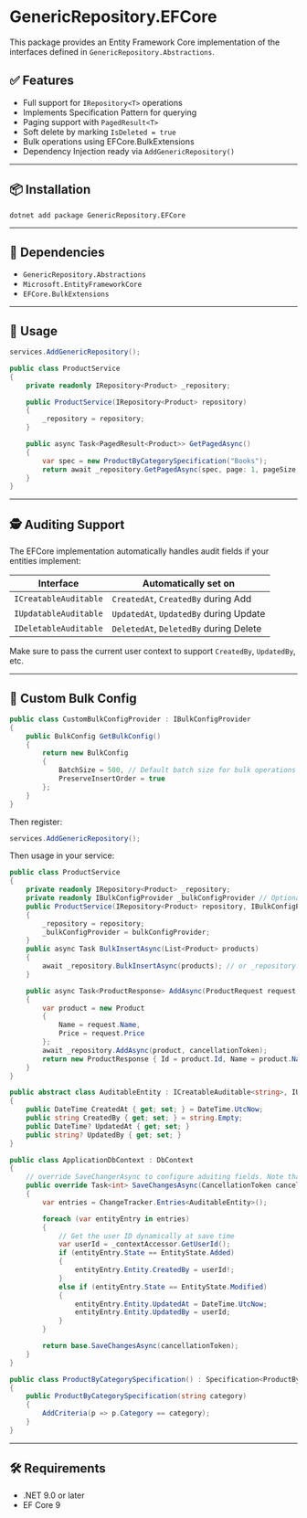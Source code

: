 
# GenericRepository.EFCore

This package provides an Entity Framework Core implementation of the interfaces defined in `GenericRepository.Abstractions`.

## ✅ Features

- Full support for `IRepository<T>` operations
- Implements Specification Pattern for querying
- Paging support with `PagedResult<T>`
- Soft delete by marking `IsDeleted = true`
- Bulk operations using EFCore.BulkExtensions
- Dependency Injection ready via `AddGenericRepository()`

---

## 📦 Installation

```bash
dotnet add package GenericRepository.EFCore
```

---

## 🔗 Dependencies

- `GenericRepository.Abstractions`
- `Microsoft.EntityFrameworkCore`
- `EFCore.BulkExtensions`

---

## 🧪 Usage

```csharp
services.AddGenericRepository();

public class ProductService
{
    private readonly IRepository<Product> _repository;

    public ProductService(IRepository<Product> repository)
    {
        _repository = repository;
    }

    public async Task<PagedResult<Product>> GetPagedAsync()
    {
        var spec = new ProductByCategorySpecification("Books");
        return await _repository.GetPagedAsync(spec, page: 1, pageSize: 10);
    }
}
```

---

## 🕵️ Auditing Support

The EFCore implementation automatically handles audit fields if your entities implement:

| Interface | Automatically set on |
|----------|-----------------------|
| `ICreatableAuditable` | `CreatedAt`, `CreatedBy` during Add |
| `IUpdatableAuditable` | `UpdatedAt`, `UpdatedBy` during Update |
| `IDeletableAuditable` | `DeletedAt`, `DeletedBy` during Delete |

Make sure to pass the current user context to support `CreatedBy`, `UpdatedBy`, etc.

---

## 🔧 Custom Bulk Config

```csharp
public class CustomBulkConfigProvider : IBulkConfigProvider
{
    public BulkConfig GetBulkConfig()
    {
        return new BulkConfig
        {
            BatchSize = 500, // Default batch size for bulk operations 1000
            PreserveInsertOrder = true
        };
    }
}
```

Then register:

```csharp
services.AddGenericRepository();
```

Then usage in your service:

```csharp
public class ProductService
{
    private readonly IRepository<Product> _repository;
    private readonly IBulkConfigProvider _bulkConfigProvider // Optional, if you want using bulk operations. this is default config, also you can use custom config
    public ProductService(IRepository<Product> repository, IBulkConfigProvider bulkConfigProvider)
    {
        _repository = repository;
        _bulkConfigProvider = bulkConfigProvider;
    }
    public async Task BulkInsertAsync(List<Product> products)
    {
        await _repository.BulkInsertAsync(products); // or _repository.BulkInsertAsync(products, userId); if using auditing
    }

    public async Task<ProductResponse> AddAsync(ProductRequest request, CancellationToken cancellationToken = default)
    {
        var product = new Product
        {
            Name = request.Name,
            Price = request.Price
        };
        await _repository.AddAsync(product, cancellationToken);
        return new ProductResponse { Id = product.Id, Name = product.Name };
    }
}

public abstract class AuditableEntity : ICreatableAuditable<string>, IUpdatableAuditable<string?>
{
    public DateTime CreatedAt { get; set; } = DateTime.UtcNow;
    public string CreatedBy { get; set; } = string.Empty;
    public DateTime? UpdatedAt { get; set; }
    public string? UpdatedBy { get; set; }
}

public class ApplicationDbContext : DbContext
{
    // override SaveChangerAsync to configure aduiting fields. Note that: this didn't work with bulk operations
    public override Task<int> SaveChangesAsync(CancellationToken cancellationToken = default)
    {
        var entries = ChangeTracker.Entries<AuditableEntity>();

        foreach (var entityEntry in entries)
        {
            // Get the user ID dynamically at save time
            var userId = _contextAccessor.GetUserId();
            if (entityEntry.State == EntityState.Added)
            {
                entityEntry.Entity.CreatedBy = userId!;
            }
            else if (entityEntry.State == EntityState.Modified)
            {
                entityEntry.Entity.UpdatedAt = DateTime.UtcNow;
                entityEntry.Entity.UpdatedBy = userId;
            }
        }

        return base.SaveChangesAsync(cancellationToken);
    }
}

public class ProductByCategorySpecification() : Specification<ProductByCategory>
{
    public ProductByCategorySpecification(string category)
    {
        AddCriteria(p => p.Category == category);
    }
}
```

---

## 🛠️ Requirements

- .NET 9.0 or later
- EF Core 9
